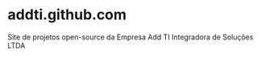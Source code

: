 addti.github.com
================

Site de projetos open-source da Empresa Add TI Integradora de Soluções LTDA
